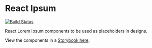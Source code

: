 
# React Ipsum

[![Build Status](https://travis-ci.com/CodeDraken/react-ipsum.svg?branch=master)](https://travis-ci.com/CodeDraken/react-ipsum)

React Lorem Ipsum components to be used as placeholders in designs.


View the components in a [Storybook here](https://codedraken.github.io/react-ipsum/).
